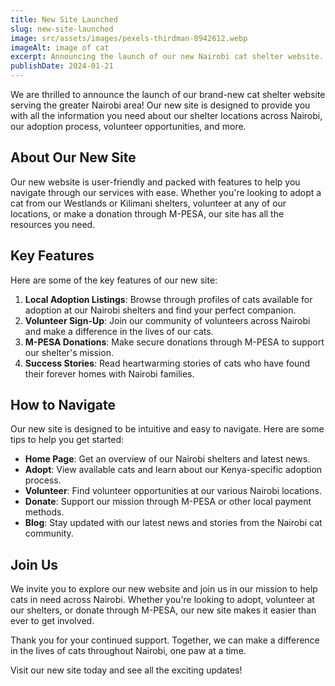 ```yaml
---
title: New Site Launched
slug: new-site-launched
image: src/assets/images/pexels-thirdman-8942612.webp
imageAlt: image of cat
excerpt: Announcing the launch of our new Nairobi cat shelter website.
publishDate: 2024-01-21
---
```


We are thrilled to announce the launch of our brand-new cat shelter website serving the greater Nairobi area! Our new site is designed to provide you with all the information you need about our shelter locations across Nairobi, our adoption process, volunteer opportunities, and more.

## About Our New Site

Our new website is user-friendly and packed with features to help you navigate through our services with ease. Whether you're looking to adopt a cat from our Westlands or Kilimani shelters, volunteer at any of our locations, or make a donation through M-PESA, our site has all the resources you need.

## Key Features

Here are some of the key features of our new site:

1. **Local Adoption Listings**: Browse through profiles of cats available for adoption at our Nairobi shelters and find your perfect companion.
2. **Volunteer Sign-Up**: Join our community of volunteers across Nairobi and make a difference in the lives of our cats.
3. **M-PESA Donations**: Make secure donations through M-PESA to support our shelter's mission.
4. **Success Stories**: Read heartwarming stories of cats who have found their forever homes with Nairobi families.

## How to Navigate

Our new site is designed to be intuitive and easy to navigate. Here are some tips to help you get started:

-   **Home Page**: Get an overview of our Nairobi shelters and latest news.
-   **Adopt**: View available cats and learn about our Kenya-specific adoption process.
-   **Volunteer**: Find volunteer opportunities at our various Nairobi locations.
-   **Donate**: Support our mission through M-PESA or other local payment methods.
-   **Blog**: Stay updated with our latest news and stories from the Nairobi cat community.

## Join Us

We invite you to explore our new website and join us in our mission to help cats in need across Nairobi. Whether you're looking to adopt, volunteer at our shelters, or donate through M-PESA, our new site makes it easier than ever to get involved.

Thank you for your continued support. Together, we can make a difference in the lives of cats throughout Nairobi, one paw at a time.

Visit our new site today and see all the exciting updates!
